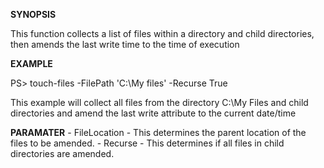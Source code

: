**SYNOPSIS**

This function collects a list of files within a directory and child directories, then amends the last write time to the time of execution

**EXAMPLE**

PS> touch-files -FilePath 'C:\My files' -Recurse True

This example will collect all files from the directory C:\My Files and child directories and amend the last write attribute to the current date/time

**PARAMATER**
	 - FileLocation - This determines the parent location of the files to be amended.
	 - Recurse - This determines if all files in child directories are amended.
